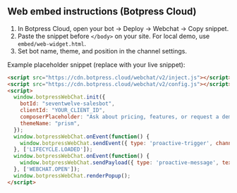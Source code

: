 ## Web embed instructions (Botpress Cloud)

1) In Botpress Cloud, open your bot → Deploy → Webchat → Copy snippet.
2) Paste the snippet before `</body>` on your site. For local demo, use `embed/web-widget.html`.
3) Set bot name, theme, and position in the channel settings.

Example placeholder snippet (replace with your live snippet):
```html
<script src="https://cdn.botpress.cloud/webchat/v2/inject.js"></script>
<script src="https://cdn.botpress.cloud/webchat/v2/config.js"></script>
<script>
  window.botpressWebChat.init({
    botId: "seventwelve-salesbot",
    clientId: "YOUR_CLIENT_ID",
    composerPlaceholder: "Ask about pricing, features, or request a demo",
    themeName: "prism",
  });
  window.botpressWebChat.onEvent(function() {
    window.botpressWebChat.sendEvent({ type: 'proactive-trigger', channel: 'web' });
  }, ['LIFECYCLE.LOADED']);
  window.botpressWebChat.onEvent(function() {
    window.botpressWebChat.sendPayload({ type: 'proactive-message', text: 'Hi! I\'m the SevenTwelve SalesBot. Want pricing or a quick demo?' });
  }, ['WEBCHAT.OPEN']);
  window.botpressWebChat.renderPopup();
</script>
```

